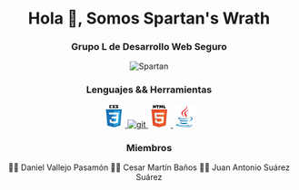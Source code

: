 <h1 align="center">Hola 👋, Somos Spartan's Wrath</h1>
<h3 align="center">Grupo L de Desarrollo Web Seguro</h3>

<div align="center">
  <img height="200" src="InfinitumWardens/src/main/resources/static/images/infinitumwardens.png" alt="Spartan" />
</div>  
<h3 align="center">Lenguajes && Herramientas</h3>
<p align="center"> <a href="https://www.w3schools.com/css/" target="_blank" rel="noreferrer"> <img src="https://raw.githubusercontent.com/devicons/devicon/master/icons/css3/css3-original-wordmark.svg" alt="css3" width="40" height="40"/> </a> <a href="https://git-scm.com/" target="_blank" rel="noreferrer"> <img src="https://www.vectorlogo.zone/logos/git-scm/git-scm-icon.svg" alt="git" width="40" height="40"/> </a> <a href="https://www.w3.org/html/" target="_blank" rel="noreferrer"> <img src="https://raw.githubusercontent.com/devicons/devicon/master/icons/html5/html5-original-wordmark.svg" alt="html5" width="40" height="40"/> </a> <a href="https://www.java.com" target="_blank" rel="noreferrer"> <img src="https://raw.githubusercontent.com/devicons/devicon/master/icons/java/java-original.svg" alt="java" width="40" height="40"/> </a> </p>

<h3 align="center">Miembros</h3>
<div align="center">
👨‍🎓 Daniel Vallejo Pasamón
👨‍🎓 Cesar Martín Baños
👨‍🎓 Juan Antonio Suárez Suárez
</div>
